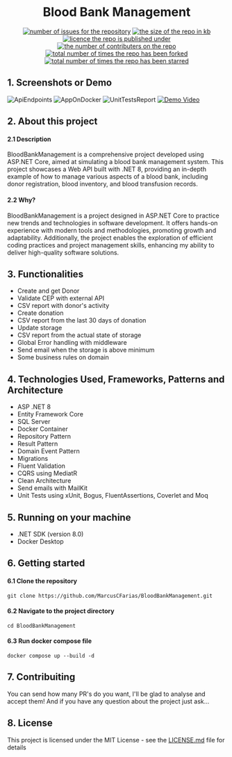 <h1 align="center">
Blood Bank Management</h1>
<p align="center">
  <a href="https://github.com/MarcusCFarias/BloodBankManagement/issues"><img alt="number of issues for the repository" src="https://img.shields.io/github/issues/marcuscfarias/BloodBankManagement?color=red&label=Issues&style=for-the-badge" target="_blank" /></a>
  <a href="https://github.com/MarcusCFarias/BloodBankManagement"><img alt="the size of the repo in kb" src="https://img.shields.io/github/repo-size/marcuscfarias/BloodBankManagement?color=orange&label=Repo-Size&style=for-the-badge" target="_blank" /></a>
  <a href="https://opensource.org/licenses/MIT"><img alt="licence the repo is published under" src="https://img.shields.io/badge/License-MIT-yellow?style=for-the-badge" target="_blank" /></a>
 <a href="https://github.com/MarcusCFarias/BloodBankManagement/graphs/contributors"><img alt="the number of contributers on the repo" src="https://img.shields.io/github/contributors/marcuscfarias/BloodBankManagement?color=brightgreen&label=Contributors&style=for-the-badge" target="_blank" /></a>
  <a href="https://github.com/MarcusCFarias/BloodBankManagement/network/members"><img alt="total number of times the repo has been forked" src="https://img.shields.io/github/forks/marcuscfarias/BloodBankManagement?color=blue&label=Forks&style=for-the-badge" target="_blank" /></a>
  <a href="https://github.com/MarcusCFarias/BloodBankManagement/stargazers"><img alt="total number of times the repo has been starred" src="https://img.shields.io/github/stars/marcuscfarias/BloodBankManagement?color=blueviolet&label=Stars&style=for-the-badge" target="_blank" /></a>
</p>

## 1. Screenshots or Demo
![ApiEndpoints](https://github.com/MarcusCFarias/BloodBankManagement/assets/77988058/9e3d01aa-e242-43b7-938c-0ffccc13fd84)
![AppOnDocker](https://github.com/MarcusCFarias/BloodBankManagement/assets/77988058/0c82e2fe-8779-42dd-9746-32f50c32f51b)
![UnitTestsReport](https://github.com/MarcusCFarias/BloodBankManagement/assets/77988058/c1f96d4b-e2f5-420e-bf49-38d56620bd2f)
[![Demo Video](https://github.com/MarcusCFarias/BloodBankManagement/assets/77988058/7dec173f-3f01-4eda-a26e-241c785bba24)](https://github.com/MarcusCFarias/BloodBankManagement/assets/77988058/833f4957-9e83-4a17-82fd-f0fc0c76cefa)

## 2. About this project
#### 2.1 Description
BloodBankManagement is a comprehensive project developed using ASP.NET Core, aimed at simulating a blood bank management system. This project showcases a Web API built with .NET 8, providing an in-depth example of how to manage various aspects of a blood bank, including donor registration, blood inventory, and blood transfusion records.
#### 2.2 Why?
BloodBankManagement is a project designed in ASP.NET Core to practice new trends and technologies in software development. It offers hands-on experience with modern tools and methodologies, promoting growth and adaptability. Additionally, the project enables the exploration of efficient coding practices and project management skills, enhancing my ability to deliver high-quality software solutions.

## 3. Functionalities
- Create and get Donor
- Validate CEP with external API
- CSV report with donor's activity
- Create donation
- CSV report from the last 30 days of donation
- Update storage
- CSV report from the actual state of storage
- Global Error handling with middleware
- Send email when the storage is above minimum
- Some business rules on domain

## 4. Technologies Used, Frameworks, Patterns and Architecture
- ASP .NET 8
- Entity Framework Core
- SQL Server
- Docker Container
- Repository Pattern
- Result Pattern
- Domain Event Pattern
- Migrations
- Fluent Validation
- CQRS using MediatR
- Clean Architecture
- Send emails with MailKit
- Unit Tests using xUnit, Bogus, FluentAssertions, Coverlet and Moq

## 5. Running on your machine
- .NET SDK (version 8.0)
- Docker Desktop

## 6. Getting started
#### 6.1 Clone the repository
```
git clone https://github.com/MarcusCFarias/BloodBankManagement.git
```
#### 6.2 Navigate to the project directory
```
cd BloodBankManagement
```

#### 6.3 Run docker compose file
```
docker compose up --build -d
```

## 7. Contribuiting
You can send how many PR's do you want, I'll be glad to analyse and accept them! And if you have any question about the project just ask...

## 8. License
This project is licensed under the MIT License - see the [LICENSE.md](https://github.com/MarcusCFarias/BloodBankManagement/blob/main/LICENSE) file for details
